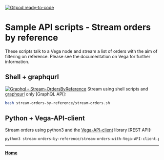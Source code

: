 [![Gitpod ready-to-code](https://img.shields.io/badge/Gitpod-ready--to--code-blue?logo=gitpod)](https://gitpod.io/#https://github.com/vegaprotocol/sample-api-scripts)

# Sample API scripts - Stream orders by reference

These scripts talk to a Vega node and stream a list of orders with the aim of filtering on reference.
Please see the documentation on Vega for further information.

## Shell + graphqurl
[![Graphql - Stream-OrdersByReference](https://img.shields.io/badge/Graphql-Stream--OrdersByReference-2ea44f?logo=GraphQL)](https://graphqlbin.com/v2/L0vkuQ)
Stream using shell scripts and [graphqurl](https://github.com/hasura/graphqurl) only [GraphQL API]:

```bash
bash stream-orders-by-reference/stream-orders.sh
```

## Python + Vega-API-client

Stream orders using python3 and the [Vega-API-client](https://pypi.org/project/Vega-API-client/) library [REST API]:

```bash
python3 stream-orders-by-reference/stream-orders-with-Vega-API-client.py
```

---

**[Home](../README.md)**
